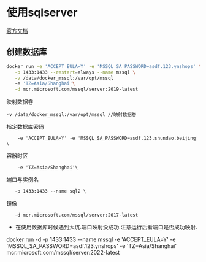 # 使用sqlserver

[官方文档](https://docs.microsoft.com/zh-cn/sql/linux/quickstart-install-connect-docker?view=sql-server-2017&pivots=cs1-bash)

## 创建数据库


```bash
docker run -e 'ACCEPT_EULA=Y' -e 'MSSQL_SA_PASSWORD=asdf.123.ynshops' \
   -p 1433:1433 --restart=always --name mssql \
   -v /data/docker_mssql:/var/opt/mssql
   -e 'TZ=Asia/Shanghai'\
   -d mcr.microsoft.com/mssql/server:2019-latest
```

映射数据卷
```
-v /data/docker_mssql:/var/opt/mssql //映射数据卷
```

指定数据库密码

```
    -e 'ACCEPT_EULA=Y' -e 'MSSQL_SA_PASSWORD=asdf.123.shundao.beijing' \
```


容器时区
```
    -e 'TZ=Asia/Shanghai'\
```

端口与实例名

```
   -p 1433:1433 --name sql2 \
```

镜像

```
   -d mcr.microsoft.com/mssql/server:2017-latest
```

* 在使用数据库时候遇到大坑.端口映射没成功.注意运行后看端口是否成功映射.

docker run -d
   -p 1433:1433
   --name mssql 
   -e 'ACCEPT_EULA=Y'
   -e 'MSSQL_SA_PASSWORD=asdf.123.ynshops'
   -e 'TZ=Asia/Shanghai'
   mcr.microsoft.com/mssql/server:2022-latest